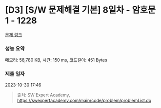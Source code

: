 # [D3] [S/W 문제해결 기본] 8일차 - 암호문1 - 1228 

[문제 링크](https://swexpertacademy.com/main/code/problem/problemDetail.do?contestProbId=AV14w-rKAHACFAYD) 

### 성능 요약

메모리: 58,780 KB, 시간: 150 ms, 코드길이: 451 Bytes

### 제출 일자

2023-10-30 17:46



> 출처: SW Expert Academy, https://swexpertacademy.com/main/code/problem/problemList.do